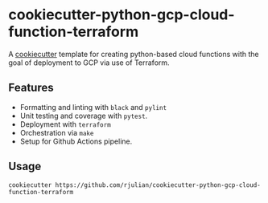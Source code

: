 # cookiecutter-python-gcp-cloud-function-terraform

A [cookiecutter](https://cookiecutter.readthedocs.io/en/latest/) template for creating python-based cloud functions with the goal of deployment to GCP via use of Terraform.

## Features

* Formatting and linting with `black` and `pylint`
* Unit testing and coverage with `pytest`.
* Deployment with `terraform`
* Orchestration via `make`
* Setup for Github Actions pipeline.

## Usage 

`cookiecutter https://github.com/rjulian/cookiecutter-python-gcp-cloud-function-terraform`
